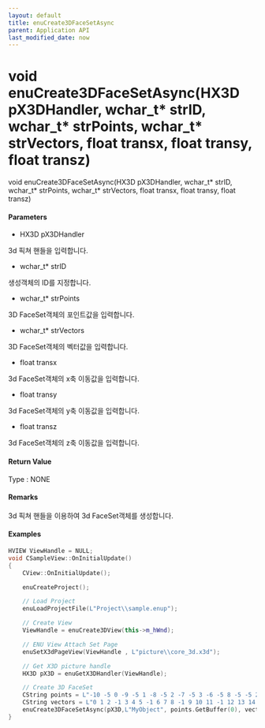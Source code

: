 ```yaml
---
layout: default
title: enuCreate3DFaceSetAsync
parent: Application API
last_modified_date: now
---
```

# void enuCreate3DFaceSetAsync\(HX3D pX3DHandler, wchar\_t\* strID, wchar\_t\* strPoints, wchar\_t\* strVectors, float transx, float transy, float transz\)

void enuCreate3DFaceSetAsync\(HX3D pX3DHandler, wchar\_t\* strID, wchar\_t\* strPoints, wchar\_t\* strVectors, float transx, float transy, float transz\)

#### Parameters

* HX3D pX3DHandler

3d 픽쳐 핸들을 입력합니다.

* wchar\_t\* strID

생성객체의 ID를 지정합니다.

* wchar\_t\* strPoints

3D FaceSet객체의 포인트값을 입력합니다.

* wchar\_t\* strVectors

3D FaceSet객체의 벡터값을 입력합니다.

* float transx

3d FaceSet객체의 x축 이동값을 입력합니다.

* float transy

3d FaceSet객체의 y축 이동값을 입력합니다.

* float transz

3d FaceSet객체의 z축 이동값을 입력합니다.

#### Return Value

Type : NONE

#### Remarks

3d 픽쳐 핸들을 이용하여 3d FaceSet객체를 생성합니다.

#### Examples

```cpp
HVIEW ViewHandle = NULL; 
void CSampleView::OnInitialUpdate() 
{ 
    CView::OnInitialUpdate(); 

    enuCreateProject(); 

    // Load Project
    enuLoadProjectFile(L"Project\\sample.enup"); 

    // Create View
    ViewHandle = enuCreate3DView(this->m_hWnd); 

    // ENU View Attach Set Page 
    enuSetX3dPageView(ViewHandle , L"picture\\core_3d.x3d");

    // Get X3D picture handle
    HX3D pX3D = enuGetX3DHandler(ViewHandle); 

    // Create 3D FaceSet
    CString points = L"-10 -5 0 -9 -5 1 -8 -5 2 -7 -5 3 -6 -5 8 -5 -5 2 -4 -5 9 -3 -5 1 -2 -5 5 -1 -5 7 0 0 5 1 5 3 2 5 3 3 5 6 4 5 1 5 5 10 6 5 6 7 5 9 8 5 2 9 5 7 10 5 2";
    CString vectors = L"0 1 2 -1 3 4 5 -1 6 7 8 -1 9 10 11 -1 12 13 14 -1 15 16 17 -1 18 19 20 -1";
    enuCreate3DFaceSetAsync(pX3D,L"MyObject", points.GetBuffer(0), vectors.GetBuffer(0), 0, 0, 0);        // 동기식 호출    
}
```



